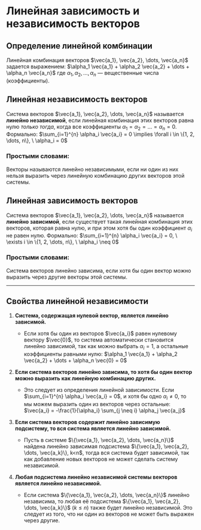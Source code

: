# Линейная зависимость и независимость векторов

## Определение линейной комбинации
Линейная комбинация векторов $\vec{a_1}, \vec{a_2}, \dots, \vec{a_n}$ задается выражением:
$\alpha_1 \vec{a_1} + \alpha_2 \vec{a_2} + \dots + \alpha_n \vec{a_n}$
где $\alpha_1, \alpha_2, \dots, \alpha_n$ — вещественные числа (коэффициенты).
## Линейная независимость векторов
Система векторов $\vec{a_1}, \vec{a_2}, \dots, \vec{a_n}$ называется **линейно независимой**, если линейная комбинация этих векторов равна нулю *только тогда*, когда все коэффициенты $\alpha_1 = \alpha_2 = \dots = \alpha_n = 0$. Формально:
$\sum_{i=1}^{n} \alpha_i \vec{a_i} = 0 \implies \forall i \in \{1, 2, \dots, n\}, \ \alpha_i = 0$

### Простыми словами:
Векторы называются линейно независимыми, если ни один из них нельзя выразить через линейную комбинацию других векторов этой системы.

## Линейная зависимость векторов
Система векторов $\vec{a_1}, \vec{a_2}, \dots, \vec{a_n}$ называется **линейно зависимой**, если существует такая линейная комбинация этих векторов, которая равна нулю, и при этом хотя бы один коэффициент $\alpha_i$ не равен нулю. Формально:
$\sum_{i=1}^{n} \alpha_i \vec{a_i} = 0, \ \exists i \in \{1, 2, \dots, n\}, \ \alpha_i \neq 0$

### Простыми словами:
Система векторов линейно зависима, если хотя бы один вектор можно выразить через другие векторы этой системы.

---

## Свойства линейной независимости

1. **Система, содержащая нулевой вектор, является линейно зависимой.**
   - Если хотя бы один из векторов $\vec{a_i}$ равен нулевому вектору $\vec{0}$, то система автоматически становится линейно зависимой, так как можно выбрать $\alpha_i = 1$, а остальные коэффициенты равными нулю:
     $\alpha_1 \vec{a_1} + \alpha_2 \vec{a_2} + \dots + \alpha_n \vec{0} = 0$
   
2. **Если система векторов линейно зависима, то хотя бы один вектор можно выразить как линейную комбинацию других.**
   - Это следует из определения линейной зависимости. Если $\sum_{i=1}^{n} \alpha_i \vec{a_i} = 0$, и хотя бы одно $\alpha_i \neq 0$, то мы можем выразить один из векторов через остальные:
     $\vec{a_i} = -\frac{1}{\alpha_i} \sum_{j \neq i} \alpha_j \vec{a_j}$

3. **Если система векторов содержит линейно зависимую подсистему, то вся система является линейно зависимой.**
   - Пусть в системе $\{\vec{a_1}, \vec{a_2}, \dots, \vec{a_n}\}$ найдена линейно зависимая подсистема $\{\vec{a_1}, \vec{a_2}, \dots, \vec{a_k}\}, k<n$, тогда вся система будет зависимой, так как добавление новых векторов не может сделать систему независимой.

4. **Любая подсистема линейно независимой системы векторов является линейно независимой.**
   - Если система $\{\vec{a_1}, \vec{a_2}, \dots, \vec{a_n}\}$ линейно независима, то любая её подсистема $\{\vec{a_1}, \vec{a_2}, \dots, \vec{a_k}\}$ ($k \leq n$) также будет линейно независимой. Это следует из того, что ни один из векторов не может быть выражен через другие.
